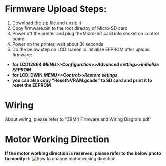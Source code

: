 # Firmware Upload Steps:
1. Download the zip file and unzip it
2. Copy firmware.bin to the root directoy of Micro-SD card
3. Power off the printer and plug the Micro-SD card into socket on control board
4. Power on the printer, wait about 30 seconds
5. Do the below step on LCD screen to initialize EEPROM after upload firmware:
- **for LCD12864** ***MENU>>Configuration>>Advanced setting>>initialize  EEPROM***
- **for LCD_DWIN** ***MENU>>Control>>Restore setings***
- **you can also copy "ResetNVRAM.gcode" to SD card and print it to reset the EEPROM**

# Wiring
About wiring, please refer to "Z9M4 Firmware and Wiring Diagram.pdf"

# Motor Working Direction
**If the motor working direction is reserved, please refer to the below photo to modify it:**
![how to change motor woking direction](https://github.com/ZONESTAR3D/Firmware/blob/master/Z9/Z9M4/ZM3E4/Firmware/how%20to%20change%20motor%20woking%20direction.png)


